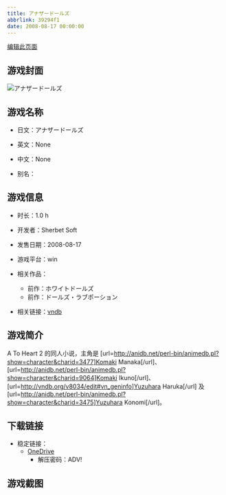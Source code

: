 ```yaml
---
title: アナザードールズ
abbrlink: 39294f1
date: 2008-08-17 00:00:00
---
```

[编辑此页面](https://github.com/ACG-3/ADV3-source/blob/main/source/_posts/games/%E3%82%A2%E3%83%8A%E3%82%B6%E3%83%BC%E3%83%89%E3%83%BC%E3%83%AB%E3%82%BA.md)

## 游戏封面

![アナザードールズ](https://pan.timero.xyz/onedrive/img_lib_001/%E3%82%A2%E3%83%8A%E3%82%B6%E3%83%BC%E3%83%89%E3%83%BC%E3%83%AB%E3%82%BA_cover.avif)


## 游戏名称

- 日文：アナザードールズ
- 英文：None
- 中文：None

- 别名：


## 游戏信息

- 时长：1.0 h
- 开发者：Sherbet Soft
- 发售日期：2008-08-17
- 游戏平台：win
- 相关作品：
   - 前作：ホワイトドールズ
   - 前作：ドールズ・ラブポーション

- 相关链接：[vndb](https://vndb.org/v8034)


## 游戏简介

A To Heart 2 的同人小说，主角是 [url=http://anidb.net/perl-bin/animedb.pl?show=character&charid=3477]Komaki Manaka[/url]、[url=http://anidb.net/perl-bin/animedb.pl?show=character&charid=9064]Komaki Ikuno[/url]、[url=http://vndb.org/v8034/edit#vn_geninfo]Yuzuhara Haruka[/url] 及 [url=http://anidb.net/perl-bin/animedb.pl?show=character&charid=3475]Yuzuhara Konomi[/url]。


## 下载链接

- 稳定链接：
    - [OneDrive](https://pan.timero.xyz/onedrive/adv_lib_001/%E3%82%A2%E3%83%8A%E3%82%B6%E3%83%BC%E3%83%89%E3%83%BC%E3%83%AB%E3%82%BA)
        - 解压密码：ADV!



## 游戏截图


